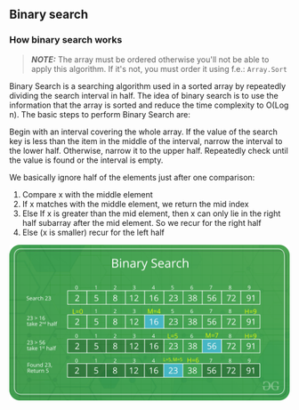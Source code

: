 ## Binary search

### How binary search works

> **_NOTE:_** The array must be ordered otherwise you'll not be able to apply this algorithm. If it's not, you must order it using f.e.: `Array.Sort`

Binary Search is a searching algorithm used in a sorted array by repeatedly dividing the search interval in half. The idea of binary search is to use the information that the array is sorted and reduce the time complexity to O(Log n). The basic steps to perform Binary Search are:

Begin with an interval covering the whole array. 
If the value of the search key is less than the item in the middle of the interval, narrow the interval to the lower half. 
Otherwise, narrow it to the upper half. 
Repeatedly check until the value is found or the interval is empty.

We basically ignore half of the elements just after one comparison:
1. Compare x with the middle element
1. If x matches with the middle element, we return the mid index
1. Else If x is greater than the mid element, then x can only lie in the right half subarray after the mid element. So we recur for the right half
1. Else (x is smaller) recur for the left half

![binary search](../../../public/binary-search.png)